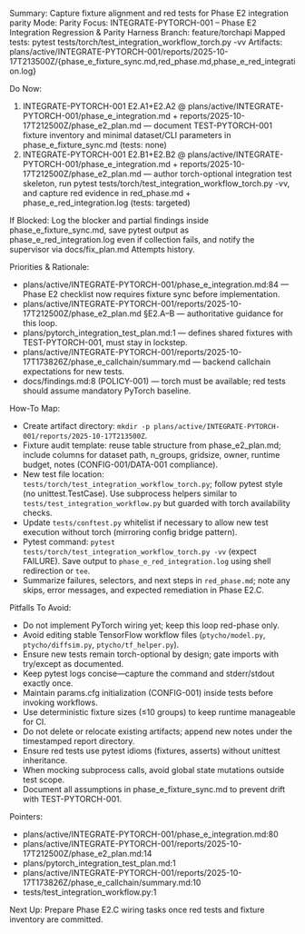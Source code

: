Summary: Capture fixture alignment and red tests for Phase E2 integration parity
Mode: Parity
Focus: INTEGRATE-PYTORCH-001 – Phase E2 Integration Regression & Parity Harness
Branch: feature/torchapi
Mapped tests: pytest tests/torch/test_integration_workflow_torch.py -vv
Artifacts: plans/active/INTEGRATE-PYTORCH-001/reports/2025-10-17T213500Z/{phase_e_fixture_sync.md,red_phase.md,phase_e_red_integration.log}

Do Now:
1. INTEGRATE-PYTORCH-001 E2.A1+E2.A2 @ plans/active/INTEGRATE-PYTORCH-001/phase_e_integration.md + reports/2025-10-17T212500Z/phase_e2_plan.md — document TEST-PYTORCH-001 fixture inventory and minimal dataset/CLI parameters in phase_e_fixture_sync.md (tests: none)
2. INTEGRATE-PYTORCH-001 E2.B1+E2.B2 @ plans/active/INTEGRATE-PYTORCH-001/phase_e_integration.md + reports/2025-10-17T212500Z/phase_e2_plan.md — author torch-optional integration test skeleton, run pytest tests/torch/test_integration_workflow_torch.py -vv, and capture red evidence in red_phase.md + phase_e_red_integration.log (tests: targeted)

If Blocked: Log the blocker and partial findings inside phase_e_fixture_sync.md, save pytest output as phase_e_red_integration.log even if collection fails, and notify the supervisor via docs/fix_plan.md Attempts history.

Priorities & Rationale:
- plans/active/INTEGRATE-PYTORCH-001/phase_e_integration.md:84 — Phase E2 checklist now requires fixture sync before implementation.
- plans/active/INTEGRATE-PYTORCH-001/reports/2025-10-17T212500Z/phase_e2_plan.md §E2.A–B — authoritative guidance for this loop.
- plans/pytorch_integration_test_plan.md:1 — defines shared fixtures with TEST-PYTORCH-001, must stay in lockstep.
- plans/active/INTEGRATE-PYTORCH-001/reports/2025-10-17T173826Z/phase_e_callchain/summary.md — backend callchain expectations for new tests.
- docs/findings.md:8 (POLICY-001) — torch must be available; red tests should assume mandatory PyTorch baseline.

How-To Map:
- Create artifact directory: `mkdir -p plans/active/INTEGRATE-PYTORCH-001/reports/2025-10-17T213500Z`.
- Fixture audit template: reuse table structure from phase_e2_plan.md; include columns for dataset path, n_groups, gridsize, owner, runtime budget, notes (CONFIG-001/DATA-001 compliance).
- New test file location: `tests/torch/test_integration_workflow_torch.py`; follow pytest style (no unittest.TestCase). Use subprocess helpers similar to `tests/test_integration_workflow.py` but guarded with torch availability checks.
- Update `tests/conftest.py` whitelist if necessary to allow new test execution without torch (mirroring config bridge pattern).
- Pytest command: `pytest tests/torch/test_integration_workflow_torch.py -vv` (expect FAILURE). Save output to `phase_e_red_integration.log` using shell redirection or `tee`.
- Summarize failures, selectors, and next steps in `red_phase.md`; note any skips, error messages, and expected remediation in Phase E2.C.

Pitfalls To Avoid:
- Do not implement PyTorch wiring yet; keep this loop red-phase only.
- Avoid editing stable TensorFlow workflow files (`ptycho/model.py`, `ptycho/diffsim.py`, `ptycho/tf_helper.py`).
- Ensure new tests remain torch-optional by design; gate imports with try/except as documented.
- Keep pytest logs concise—capture the command and stderr/stdout exactly once.
- Maintain params.cfg initialization (CONFIG-001) inside tests before invoking workflows.
- Use deterministic fixture sizes (≤10 groups) to keep runtime manageable for CI.
- Do not delete or relocate existing artifacts; append new notes under the timestamped report directory.
- Ensure red tests use pytest idioms (fixtures, asserts) without unittest inheritance.
- When mocking subprocess calls, avoid global state mutations outside test scope.
- Document all assumptions in phase_e_fixture_sync.md to prevent drift with TEST-PYTORCH-001.

Pointers:
- plans/active/INTEGRATE-PYTORCH-001/phase_e_integration.md:80
- plans/active/INTEGRATE-PYTORCH-001/reports/2025-10-17T212500Z/phase_e2_plan.md:14
- plans/pytorch_integration_test_plan.md:1
- plans/active/INTEGRATE-PYTORCH-001/reports/2025-10-17T173826Z/phase_e_callchain/summary.md:10
- tests/test_integration_workflow.py:1

Next Up: Prepare Phase E2.C wiring tasks once red tests and fixture inventory are committed.
